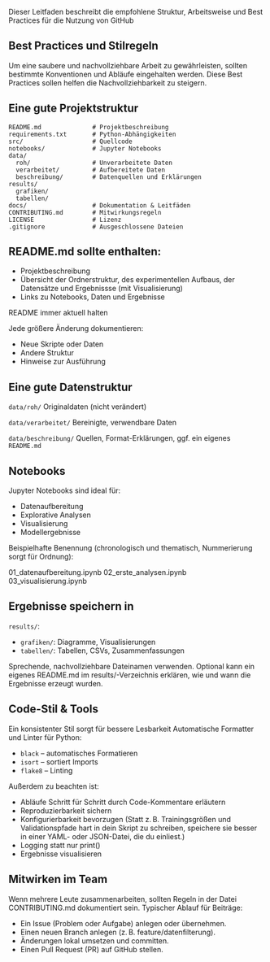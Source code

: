 Dieser Leitfaden beschreibt die empfohlene Struktur, Arbeitsweise und Best Practices für die Nutzung von GitHub

## Best Practices und Stilregeln


Um eine saubere und nachvollziehbare Arbeit zu gewährleisten, sollten bestimmte Konventionen und Abläufe eingehalten werden. Diese Best Practices sollen helfen die Nachvollziehbarkeit zu steigern.

  
## Eine gute Projektstruktur

```
README.md              # Projektbeschreibung
requirements.txt       # Python-Abhängigkeiten
src/                   # Quellcode
notebooks/             # Jupyter Notebooks
data/
  roh/                 # Unverarbeitete Daten
  verarbeitet/         # Aufbereitete Daten
  beschreibung/        # Datenquellen und Erklärungen
results/
  grafiken/
  tabellen/
docs/                  # Dokumentation & Leitfäden
CONTRIBUTING.md        # Mitwirkungsregeln
LICENSE                # Lizenz
.gitignore             # Ausgeschlossene Dateien
```


## README.md sollte enthalten:

- Projektbeschreibung
- Übersicht der Ordnerstruktur, des experimentellen Aufbaus, der Datensätze und Ergebnissse (mit Visualisierung)
- Links zu Notebooks, Daten und Ergebnisse
  
README immer aktuell halten

Jede größere Änderung dokumentieren:
- Neue Skripte oder Daten
- Andere Struktur
- Hinweise zur Ausführung


## Eine gute Datenstruktur

 `data/roh/`
Originaldaten (nicht verändert)

 `data/verarbeitet/`
Bereinigte, verwendbare Daten

 `data/beschreibung/`
Quellen, Format-Erklärungen, ggf. ein eigenes `README.md`


## Notebooks

Jupyter Notebooks sind ideal für:

- Datenaufbereitung
- Explorative Analysen
- Visualisierung
- Modellergebnisse

Beispielhafte Benennung (chronologisch und thematisch, Nummerierung sorgt für Ordnung):

01_datenaufbereitung.ipynb
02_erste_analysen.ipynb
03_visualisierung.ipynb


## Ergebnisse speichern in

`results/`:
- `grafiken/`: Diagramme, Visualisierungen
- `tabellen/`: Tabellen, CSVs, Zusammenfassungen

Sprechende, nachvollziehbare Dateinamen verwenden. Optional kann ein eigenes README.md im results/-Verzeichnis erklären, wie und wann die Ergebnisse erzeugt wurden.


## Code-Stil & Tools

Ein konsistenter Stil sorgt für bessere Lesbarkeit
Automatische Formatter und Linter für Python:

- `black` – automatisches Formatieren
- `isort` – sortiert Imports
- `flake8` – Linting
  
Außerdem zu beachten ist:
- Abläufe Schritt für Schritt durch Code-Kommentare erläutern
- Reproduzierbarkeit sichern
- Konfigurierbarkeit bevorzugen
   (Statt z. B. Trainingsgrößen und Validationspfade hart in dein Skript zu schreiben,       speichere sie besser in einer YAML- oder JSON-Datei, die du einliest.)
- Logging statt nur print()
- Ergebnisse visualisieren


##  Mitwirken im Team

Wenn mehrere Leute zusammenarbeiten, sollten Regeln in der Datei CONTRIBUTING.md dokumentiert sein. 
Typischer Ablauf für Beiträge:

- Ein Issue (Problem oder Aufgabe) anlegen oder übernehmen.
- Einen neuen Branch anlegen (z. B. feature/datenfilterung).
- Änderungen lokal umsetzen und committen.
- Einen Pull Request (PR) auf GitHub stellen.




